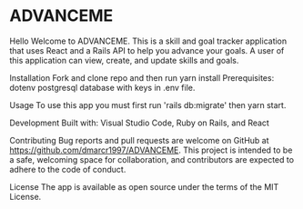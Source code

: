 # ADVANCEME

Hello Welcome to ADVANCEME. This is a skill and goal tracker application that uses React and a Rails API to help you advance your goals. A user of this application can view, create, and update skills and goals. 

Installation Fork and clone repo and then run yarn install Prerequisites: dotenv postgresql database with keys in .env file.

Usage To use this app you must first run 'rails db:migrate' then yarn start.

Development Built with: Visual Studio Code, Ruby on Rails, and React

Contributing Bug reports and pull requests are welcome on GitHub at https://github.com/dmarcr1997/ADVANCEME. This project is intended to be a safe, welcoming space for collaboration, and contributors are expected to adhere to the code of conduct.

License The app is available as open source under the terms of the MIT License.
